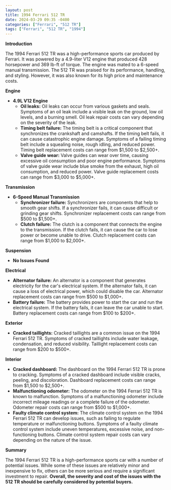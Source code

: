 ```yaml
---
layout: post
title: 1994 Ferrari 512 TR
date: 2024-03-29 09:35 -0400
categories: ["Ferrari", "512 TR"]
tags: ["Ferrari", "512 TR", "1994"]
---
```

**Introduction**

The 1994 Ferrari 512 TR was a high-performance sports car produced by Ferrari. It was powered by a 4.9-liter V12 engine that produced 428 horsepower and 369 lb-ft of torque. The engine was mated to a 6-speed manual transmission. The 512 TR was praised for its performance, handling, and styling. However, it was also known for its high price and maintenance costs.

**Engine**

* **4.9L V12 Engine**
    * **Oil leaks:** Oil leaks can occur from various gaskets and seals. Symptoms of an oil leak include a visible leak on the ground, low oil levels, and a burning smell. Oil leak repair costs can vary depending on the severity of the leak.
    * **Timing belt failure:** The timing belt is a critical component that synchronizes the crankshaft and camshafts. If the timing belt fails, it can cause catastrophic engine damage. Symptoms of a failing timing belt include a squealing noise, rough idling, and reduced power. Timing belt replacement costs can range from $1,500 to $2,500+.
    * **Valve guide wear:** Valve guides can wear over time, causing excessive oil consumption and poor engine performance. Symptoms of valve guide wear include blue smoke from the exhaust, high oil consumption, and reduced power. Valve guide replacement costs can range from $3,000 to $5,000+.

**Transmission**

* **6-Speed Manual Transmission**
    * **Synchronizer failure:** Synchronizers are components that help to smooth gear shifts. If a synchronizer fails, it can cause difficult or grinding gear shifts. Synchronizer replacement costs can range from $500 to $1,500+.
    * **Clutch failure:** The clutch is a component that connects the engine to the transmission. If the clutch fails, it can cause the car to lose power or become unable to drive. Clutch replacement costs can range from $1,000 to $2,000+.

**Suspension**

* **No Issues Found**

**Electrical**

* **Alternator failure:** An alternator is a component that generates electricity for the car's electrical system. If the alternator fails, it can cause a loss of electrical power, which could disable the car. Alternator replacement costs can range from $500 to $1,000+.
* **Battery failure:** The battery provides power to start the car and run the electrical system. If the battery fails, it can leave the car unable to start. Battery replacement costs can range from $100 to $200+.

**Exterior**

* **Cracked taillights:** Cracked taillights are a common issue on the 1994 Ferrari 512 TR. Symptoms of cracked taillights include water leakage, condensation, and reduced visibility. Taillight replacement costs can range from $200 to $500+.

**Interior**

* **Cracked dashboard:** The dashboard on the 1994 Ferrari 512 TR is prone to cracking. Symptoms of a cracked dashboard include visible cracks, peeling, and discoloration. Dashboard replacement costs can range from $1,500 to $2,500+.
* **Malfunctioning odometer:** The odometer on the 1994 Ferrari 512 TR is known to malfunction. Symptoms of a malfunctioning odometer include incorrect mileage readings or a complete failure of the odometer. Odometer repair costs can range from $500 to $1,000+.
* **Faulty climate control system:** The climate control system on the 1994 Ferrari 512 TR can develop issues, such as failing to regulate temperature or malfunctioning buttons. Symptoms of a faulty climate control system include uneven temperatures, excessive noise, and non-functioning buttons. Climate control system repair costs can vary depending on the nature of the issue.

**Summary**

The 1994 Ferrari 512 TR is a high-performance sports car with a number of potential issues. While some of these issues are relatively minor and inexpensive to fix, others can be more serious and require a significant investment to repair. **Overall, the severity and cost of the issues with the 512 TR should be carefully considered by potential buyers.**
